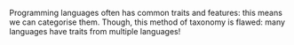 Programming languages often has common traits and features: this means we can categorise them. Though, this method of taxonomy is flawed: many languages have traits from multiple languages!
